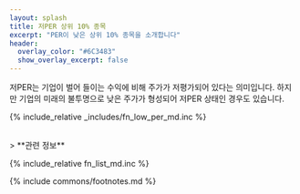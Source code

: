 ```yaml
---
layout: splash
title: 저PER 상위 10% 종목
excerpt: "PER이 낮은 상위 10% 종목을 소개합니다"
header:
  overlay_color: "#6C3483"
  show_overlay_excerpt: false
---
```


저PER는 기업이 벌어 들이는 수익에 비해 주가가 저평가되어 있다는 의미입니다. 하지만 기업의 미래의 불투명으로 낮은 주가가 형성되어 저PER 상태인 경우도 있습니다.

{% include_relative _includes/fn_low_per_md.inc %}

<br>
> **관련 정보**

{% include_relative fn_list_md.inc %}

{% include commons/footnotes.md %}
